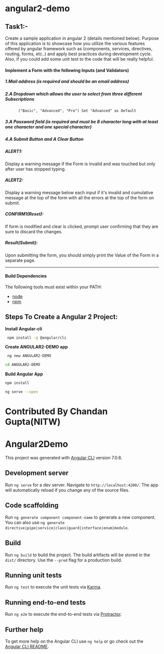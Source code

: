 # angular2-demo

## Task1:-  
Create a sample application in angular 2 (details mentioned below). Purpose of this application is to showcase how you utilize the various features offered by angular framework such as (components, services, directives, routing, forms, etc..) and apply best practices during development cycle. Also, if you could add some unit test to the code that will be really helpful.

#### Implement a Form with the following Inputs (and Validators)

##### 1.Mail address (is required and should be an email address)
         
##### 2.A Dropdown which allows the user to select from three different Subscriptions
          ("Basic", "Advanced", "Pro") Set "Advanced" as Default
         
##### 3.A Password field (is required and must be 8 character long with at least one character and one special character)
         
##### 4.A Submit Button and A Clear Button
         
##### ALERT1: 
Display a warning message if the Form is invalid and was touched but only after user has stopped typing. 
##### ALERT2:
Display a warning message below each input if it's invalid and cumulative message at the top of the form with all the errors at the top of the form on submit. 
##### CONFIRM1(Reset):
If form is modified and clear is clicked, prompt user confirming that they are sure to discard the changes.
##### Result(Submit):
Upon submitting the form, you should simply print the Value of the Form in a separate page.
____

#### Build Dependencies

The following tools must exist within your PATH:

* [node](http://nodejs.org/)
* [npm](http://nodejs.org/)

## Steps To Create a Angular 2 Project:

**Install Angular-cli**

```bash
 npm install -g @angular/cli
```

**Create ANGULAR2-DEMO app**

```bash
 ng new ANGULAR2-DEMO
```

```bash
cd ANGULAR2-DEMO
```

**Build Angular App**

```bash
npm install
```

```bash
ng serve --open
```

# Contributed By Chandan Gupta(NITW)

# Angular2Demo

This project was generated with [Angular CLI](https://github.com/angular/angular-cli) version 7.0.6.

## Development server

Run `ng serve` for a dev server. Navigate to `http://localhost:4200/`. The app will automatically reload if you change any of the source files.

## Code scaffolding

Run `ng generate component component-name` to generate a new component. You can also use `ng generate directive|pipe|service|class|guard|interface|enum|module`.

## Build

Run `ng build` to build the project. The build artifacts will be stored in the `dist/` directory. Use the `--prod` flag for a production build.

## Running unit tests

Run `ng test` to execute the unit tests via [Karma](https://karma-runner.github.io).

## Running end-to-end tests

Run `ng e2e` to execute the end-to-end tests via [Protractor](http://www.protractortest.org/).

## Further help

To get more help on the Angular CLI use `ng help` or go check out the [Angular CLI README](https://github.com/angular/angular-cli/blob/master/README.md).

